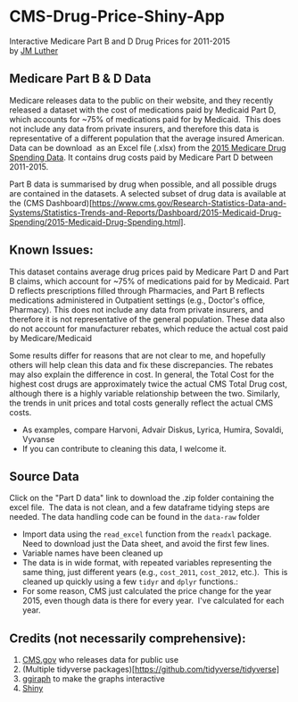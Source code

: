 # CMS-Drug-Price-Shiny-App

Interactive Medicare Part B and D Drug Prices for 2011-2015  
by [JM Luther](https://twitter.com/DrJMLuther)

## Medicare Part B & D Data  

Medicare releases data to the public on their website, and they recently released a dataset with the cost of medications paid by Medicaid Part D, which accounts for ~75% of medications paid for by Medicaid.  This does not include any data from private insurers, and therefore this data is representative of a different population that the average insured American. Data can be download  as an Excel file (.xlsx) from the [2015 Medicare Drug Spending Data](https://www.cms.gov/Research-Statistics-Data-and-Systems/Statistics-Trends-and-Reports/Information-on-Prescription-Drugs/2015MedicareData.html). It contains drug costs paid by Medicare Part D between 2011-2015. 

Part B data is summarised by drug when possible, and all possible drugs are contained in the datasets. A selected subset of drug data is available at the (CMS Dashboard)[https://www.cms.gov/Research-Statistics-Data-and-Systems/Statistics-Trends-and-Reports/Dashboard/2015-Medicaid-Drug-Spending/2015-Medicaid-Drug-Spending.html].

## Known Issues:  
This dataset contains average drug prices paid by Medicare Part D and Part B claims, which account for ~75% of medications paid for by Medicaid. Part D reflects prescriptions filled through Pharmacies, and Part B reflects medications administered in Outpatient settings (e.g., Doctor's office, Pharmacy). This does not include any data from private insurers, and therefore it is not representative of the general population. These data also do not account for manufacturer rebates, which reduce the actual cost paid by Medicare/Medicaid

Some results differ for reasons that are not clear to me, and hopefully others will help clean this data and fix these discrepancies. The rebates may also explain the difference in cost. In general, the Total Cost for the highest cost drugs are approximately twice the actual CMS Total Drug cost, although there is a highly variable relationship between the two. Similarly, the trends in unit prices and total costs generally reflect the actual CMS costs.  
  *  As examples, compare Harvoni, Advair Diskus, Lyrica, Humira, Sovaldi, Vyvanse  
  *  If you can contribute to cleaning this data, I welcome it.  

## Source Data  
Click on the "Part D data" link to download the .zip folder containing the excel file.  The data is not clean, and a few dataframe tidying steps are needed.  The data handling code can be found in the `data-raw` folder  
  *  Import data using the `read_excel` function from the `readxl` package.  Need to download just the Data sheet, and avoid the first few lines.  
  *  Variable names have been cleaned up  
  *  The data is in wide format, with repeated variables representing the same thing, just different years (e.g., `cost_2011`, `cost_2012`, etc.).  This is cleaned up quickly using a few `tidyr` and `dplyr` functions.:  
  *  For some reason, CMS just calculated the price change for the year 2015, even though data is there for every year.  I've calculated for each year.  
  
## Credits (not necessarily comprehensive):  
  1.  [CMS.gov](https://www.cms.gov/Research-Statistics-Data-and-Systems/Statistics-Trends-and-Reports/Dashboard/2015-Medicaid-Drug-Spending/2015-Medicaid-Drug-Spending.html) who releases data for public use  
  2.  (Multiple tidyverse packages)[https://github.com/tidyverse/tidyverse]  
  3.  [ggiraph](https://twitter.com/davidgohel?lang=en) to make the graphs interactive  
  4.  [Shiny](http://shiny.rstudio.com/)  

